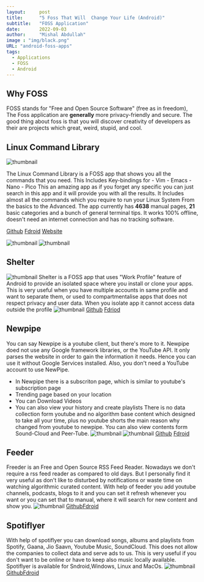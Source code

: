```yaml
---
layout:     post 
title:      "5 Foss That Will  Change Your Life (Android)"
subtitle:   "FOSS Application"
date:       2022-09-03
author:     "Mishal Abdullah"
image : "img/black.png"
URL: "android-foss-apps"
tags:
  - Applications
  - FOSS
  - Android
---
```



## Why FOSS
FOSS stands for "Free and Open Source Software" (free as in freedom), The Foss application are **generally**  more privacy-friendly and secure. The good thing  about foss is that you will discover creativity of  developers as their are projects which  great, weird, stupid, and cool.


## Linux Command Library
![thumbnail](/img/Project/commandlib1.png)

The Linux Command Library is a FOSS app that shows you all the commands that you need. This Includes Key-bindings for 
						- Vim
						- Emacs
						- Nano
						- Pico
This an amazing app as if you forget any specific you can just search in this app and it will provide you with all the results. It Includes almost all the commands which you require to run your Linux System From the basics to the Advanced.
The app currently has **4638** manual pages, **21** basic categories and a bunch of general terminal tips. It works 100% offline, doesn't need an internet connection and has no tracking software.
 
[Github](https://github.com/SimonSchubert/LinuxCommandLibrary) [Fdroid](https://f-droid.org/en/packages/com.inspiredandroid.linuxcommandbibliotheca/)  [Website](https://linuxcommandlibrary.com/)

![thumbnail](/img/Project/commandlib2.png) ![thumbnail](/img/Project/commandlib3.png)



## Shelter
![thumbnail](/img/Project/shelter1.png)
Shelter is a FOSS app that uses "Work Profile" feature of Android to provide an isolated space where you install or clone your apps.
This is very useful when you have multiple accounts in same profile and want to separate them, or used to compartmentalise apps that does not respect privacy and user data. When you isolate app it cannot access data outside the profile
![thumbnail](/img/Project/shelterlast.png)
[Github](https://github.com/PeterCxy/Shelter) [Fdriod](https://f-droid.org/en/packages/net.typeblog.shelter/)
## Newpipe 

 You can say Newpipe is a youtube client, but there's more to it. Newpipe doed not use any Google framework libraries, or the YouTube API. It only parses the website in order to gain the information it needs. Hence you can use it without Google Services installed. Also, you don't need a YouTube account to use NewPipe.

- In Newpipe there is  a subscriton page, which is similar to youtube's subscription page
- Trending page based on your location
- You can Download Videos
- You can also view your history and create playlists
There is no data collection form youtube and no algorithm base content which designed to take all your time, plus no youtube shorts the main reason why changed from youtube to newpipe. You can also view contents form Sound-Cloud and Peer-Tube.
![thumbnail](/img/Project/newpipehome.png)
![thumbnail](/img/Project/newpipe.png)
[Github](https://github.com/TeamNewPipe/NewPipe) [Fdroid](https://f-droid.org/en/packages/org.schabi.newpipe/) 

## Feeder
Freeder is an Free and Open Source RSS Feed Reader. Nowadays we don't require a rss feed reader as compared to old days. But I personally find it very useful as don't like to disturbed by notifications or waste time on watching algorithmic curated content. With help of feeder you add youtube channels, podcasts, blogs to it and you can set it refresh whenever you want or you can set that to manual, where it will search for new content and show you.
![thumbnail](/img/Project/rss1.png)
[Github](https://github.com/spacecowboy/Feeder)[Fdroid](https://f-droid.org/en/packages/com.nononsenseapps.feeder/)

## Spotiflyer

With help of spotiflyer you can download songs, albums and playlists from Spotify, Gaana, Jio Saavn, Youtube Music, SoundCloud. This does not allow the companies to collect data and serve ads to us. This is very useful if you don't want to be online or have to keep also music locally available.
Spotiflyer is available for Sndroid,Windows, Linux and MacOs.
![thumbnail](/img/Project/spotify.png)
 [Github](https://github.com/Shabinder/SpotiFlyer)[Fdroid](https://f-droid.org/en/packages/com.shabinder.spotiflyer/)
